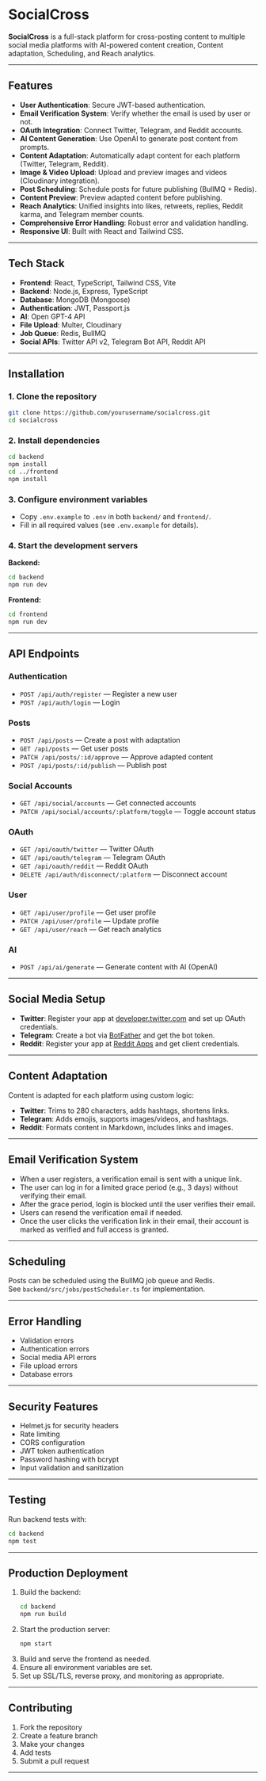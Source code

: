 # SocialCross

**SocialCross** is a full-stack platform for cross-posting content to multiple social media platforms with AI-powered content creation, Content adaptation, Scheduling, and Reach analytics.

---

## Features

- **User Authentication**: Secure JWT-based authentication.
- **Email Verification System**: Verify whether the email is used by user or not.
- **OAuth Integration**: Connect Twitter, Telegram, and Reddit accounts.
- **AI Content Generation**: Use OpenAI to generate post content from prompts.
- **Content Adaptation**: Automatically adapt content for each platform (Twitter, Telegram, Reddit).
- **Image & Video Upload**: Upload and preview images and videos (Cloudinary integration).
- **Post Scheduling**: Schedule posts for future publishing (BullMQ + Redis).
- **Content Preview**: Preview adapted content before publishing.
- **Reach Analytics**:  Unified insights into likes, retweets, replies, Reddit karma, and Telegram member counts.
- **Comprehensive Error Handling**: Robust error and validation handling.
- **Responsive UI**: Built with React and Tailwind CSS.

---

## Tech Stack

- **Frontend**: React, TypeScript, Tailwind CSS, Vite
- **Backend**: Node.js, Express, TypeScript
- **Database**: MongoDB (Mongoose)
- **Authentication**: JWT, Passport.js
- **AI**: Open GPT-4 API
- **File Upload**: Multer, Cloudinary
- **Job Queue**: Redis, BullMQ
- **Social APIs**: Twitter API v2, Telegram Bot API, Reddit API

---

## Installation

### 1. Clone the repository

```bash
git clone https://github.com/yourusername/socialcross.git
cd socialcross
```

### 2. Install dependencies

```bash
cd backend
npm install
cd ../frontend
npm install
```

### 3. Configure environment variables

- Copy `.env.example` to `.env` in both `backend/` and `frontend/`.
- Fill in all required values (see `.env.example` for details).

### 4. Start the development servers

**Backend:**
```bash
cd backend
npm run dev
```

**Frontend:**
```bash
cd frontend
npm run dev
```

---

## API Endpoints

### Authentication
- `POST /api/auth/register` — Register a new user
- `POST /api/auth/login` — Login

### Posts
- `POST /api/posts` — Create a post with adaptation
- `GET /api/posts` — Get user posts
- `PATCH /api/posts/:id/approve` — Approve adapted content
- `POST /api/posts/:id/publish` — Publish post

### Social Accounts
- `GET /api/social/accounts` — Get connected accounts
- `PATCH /api/social/accounts/:platform/toggle` — Toggle account status

### OAuth
- `GET /api/oauth/twitter` — Twitter OAuth
- `GET /api/oauth/telegram` — Telegram OAuth
- `GET /api/oauth/reddit` — Reddit OAuth
- `DELETE /api/auth/disconnect/:platform` — Disconnect account

### User
- `GET /api/user/profile` — Get user profile
- `PATCH /api/user/profile` — Update profile
- `GET /api/user/reach` — Get reach analytics

### AI
- `POST /api/ai/generate` — Generate content with AI (OpenAI)

---

## Social Media Setup

- **Twitter**: Register your app at [developer.twitter.com](https://developer.twitter.com/) and set up OAuth credentials.
- **Telegram**: Create a bot via [BotFather](https://core.telegram.org/bots#botfather) and get the bot token.
- **Reddit**: Register your app at [Reddit Apps](https://www.reddit.com/prefs/apps) and get client credentials.

---

## Content Adaptation

Content is adapted for each platform using custom logic:
- **Twitter**: Trims to 280 characters, adds hashtags, shortens links.
- **Telegram**: Adds emojis, supports images/videos, and hashtags.
- **Reddit**: Formats content in Markdown, includes links and images.

---

## Email Verification System

- When a user registers, a verification email is sent with a unique link.
- The user can log in for a limited grace period (e.g., 3 days) without verifying their email.
- After the grace period, login is blocked until the user verifies their email.
- Users can resend the verification email if needed.
- Once the user clicks the verification link in their email, their account is marked as verified and full access is granted.

---

## Scheduling

Posts can be scheduled using the BullMQ job queue and Redis.  
See `backend/src/jobs/postScheduler.ts` for implementation.

---

## Error Handling

- Validation errors
- Authentication errors
- Social media API errors
- File upload errors
- Database errors

---

## Security Features

- Helmet.js for security headers
- Rate limiting
- CORS configuration
- JWT token authentication
- Password hashing with bcrypt
- Input validation and sanitization

---

## Testing

Run backend tests with:
```bash
cd backend
npm test
```

---

## Production Deployment

1. Build the backend:
   ```bash
   cd backend
   npm run build
   ```
2. Start the production server:
   ```bash
   npm start
   ```
3. Build and serve the frontend as needed.
4. Ensure all environment variables are set.
5. Set up SSL/TLS, reverse proxy, and monitoring as appropriate.

---

## Contributing

1. Fork the repository
2. Create a feature branch
3. Make your changes
4. Add tests
5. Submit a pull request

---
